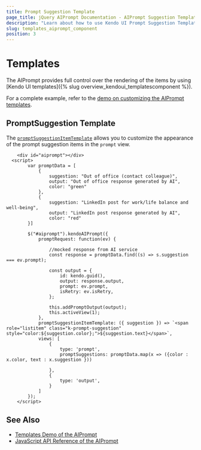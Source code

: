 ```yaml
---
title: Prompt Suggestion Template
page_title: jQuery AIPrompt Documentation - AIPrompt Suggestion Template
description: "Learn about how to use Kendo UI Prompt Suggestion Template with the jQuery AIPrompt"
slug: templates_aiprompt_component
position: 3
---
```


# Templates

The AIPrompt provides full control over the rendering of the items by using [Kendo UI templates]({% slug overview_kendoui_templatescomponent %}).

For a complete example, refer to the [demo on customizing the AIPrompt templates](https://demos.telerik.com/kendo-ui/aiprompt/templates).

## PromptSuggestion Template

The [`promptSuggestionItemTemplate`](/api/javascript/ui/aiprompt/configuration/promptsuggestionitemtemplate) allows you to customize the appearance of the prompt suggestion items in the `prompt` view.

```dojo
    <div id="aiprompt"></div>
  <script>
        var promptData = [
            {
                suggestion: "Out of office (contact colleague)",
                output: "Out of office response generated by AI",
                color: "green"
            },       
            {
                suggestion: "LinkedIn post for work/life balance and well-being",
                output: "LinkedIn post response generated by AI",
                color: "red"
        }]

        $("#aiprompt").kendoAIPrompt({              
            promptRequest: function(ev) {

                //mocked response from AI service
                const response = promptData.find((s) => s.suggestion === ev.prompt);

                const output = {
                    id: kendo.guid(),
                    output: response.output,
                    prompt: ev.prompt,
                    isRetry: ev.isRetry,
                };

                this.addPromptOutput(output);
                this.activeView(1);
            },
            promptSuggestionItemTemplate: ({ suggestion }) => `<span role="listitem" class="k-prompt-suggestion" style="color:${suggestion.color};">${suggestion.text}</span>`,
            views: [
                {
                    type: 'prompt',
                    promptSuggestions: promptData.map(x => ({color : x.color, text : x.suggestion }))

                },
                {
                    type: 'output',
                }
            ]
        });
    </script>
```

## See Also

* [Templates Demo of the AIPrompt](https://demos.telerik.com/kendo-ui/aiprompt/templates)
* [JavaScript API Reference of the AIPrompt](/api/javascript/ui/aiprompt)
